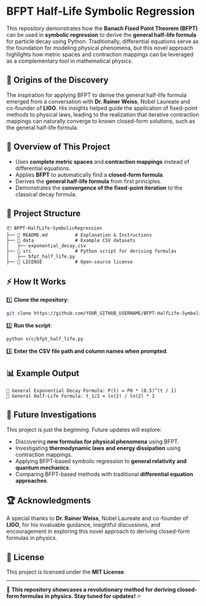 # BFPT Half-Life Symbolic Regression

This repository demonstrates how the **Banach Fixed Point Theorem (BFPT)** can be used in **symbolic regression** to derive the **general half-life formula** for particle decay using Python. Traditionally, differential equations serve as the foundation for modeling physical phenomena, but this novel approach highlights how metric spaces and contraction mappings can be leveraged as a complementary tool in mathematical physics.

## 🔹 Origins of the Discovery
The inspiration for applying BFPT to derive the general half-life formula emerged from a conversation with **Dr. Rainer Weiss**, Nobel Laureate and co-founder of **LIGO**. His insights helped guide the application of fixed-point methods to physical laws, leading to the realization that iterative contraction mappings can naturally converge to known closed-form solutions, such as the general half-life formula.

## 🔹 Overview of This Project
- Uses **complete metric spaces** and **contraction mappings** instead of differential equations.
- Applies **BFPT** to automatically find a **closed-form formula**.
- Derives the **general half-life formula** from first principles.
- Demonstrates the **convergence of the fixed-point iteration** to the classical decay formula.

## 📂 Project Structure
```
📦 BFPT-HalfLife-SymbolicRegression
├── 📄 README.md          # Explanation & Instructions
├── 📂 data               # Example CSV datasets
│   ├── exponential_decay.csv
├── 📂 src                # Python script for deriving formulas
│   ├── bfpt_half_life.py
├── 📄 LICENSE            # Open-source license
```

## ⚡ How It Works
1️⃣ **Clone the repository**:
```sh
git clone https://github.com/YOUR_GITHUB_USERNAME/BFPT-HalfLife-SymbolicRegression.git
```
2️⃣ **Run the script**:
```sh
python src/bfpt_half_life.py
```
3️⃣ **Enter the CSV file path and column names when prompted**.

## 📊 Example Output
```
📌 General Exponential Decay Formula: P(t) = P0 * (0.5)^(t / 1)
📌 General Half-Life Formula: t_1/2 = ln(2) / ln(2) * 1
```

## 🔭 Future Investigations
This project is just the beginning. Future updates will explore:
- Discovering **new formulas for physical phenomena** using BFPT.
- Investigating **thermodynamic laws and energy dissipation** using contraction mappings.
- Applying BFPT-based symbolic regression to **general relativity and quantum mechanics**.
- Comparing BFPT-based methods with traditional **differential equation approaches**.

## 🏆 Acknowledgments
A special thanks to **Dr. Rainer Weiss**, Nobel Laureate and co-founder of **LIGO**, for his invaluable guidance, insightful discussions, and encouragement in exploring this novel approach to deriving closed-form formulas in physics.

## 📝 License
This project is licensed under the **MIT License**.

---
🚀 **This repository showcases a revolutionary method for deriving closed-form formulas in physics. Stay tuned for updates!** 🔥


